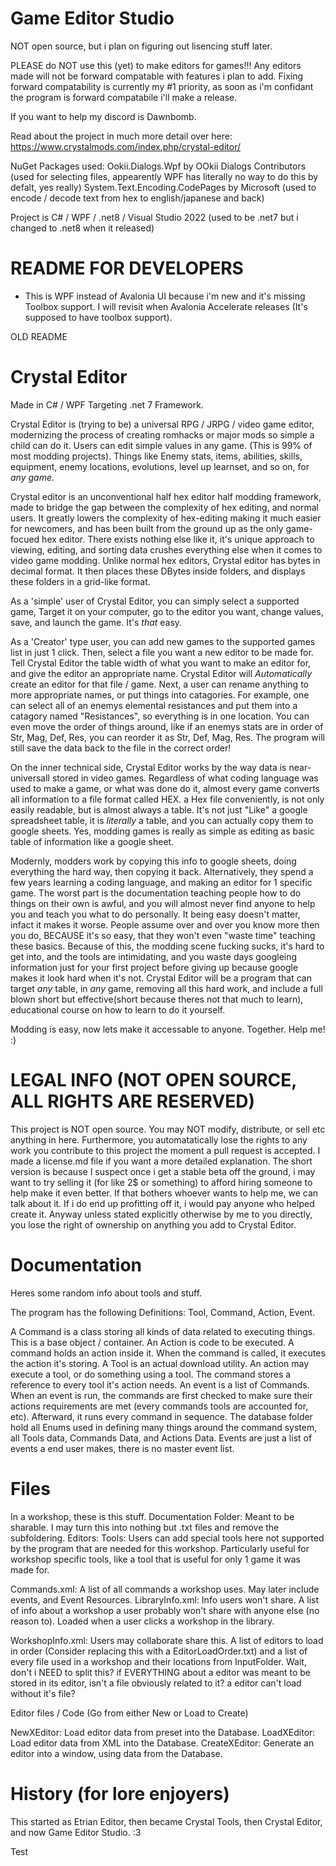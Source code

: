 # Game Editor Studio

NOT open source, but i plan on figuring out lisencing stuff later.

PLEASE do NOT use this (yet) to make editors for games!!!
Any editors made will not be forward compatable with features i plan to add. 
Fixing forward compatability is currently my #1 priority, as soon as i'm confidant the program is forward compatabile i'll make a release.

If you want to help my discord is Dawnbomb.

Read about the project in much more detail over here: <https://www.crystalmods.com/index.php/crystal-editor/>

NuGet Packages used: 
Ookii.Dialogs.Wpf by OOkii Dialogs Contributors  (used for selecting files, appearently WPF has literally no way to do this by defalt, yes really)
System.Text.Encoding.CodePages by Microsoft  (used to encode / decode text from hex to english/japanese and back)

Project is C# / WPF / .net8 / Visual Studio 2022
(used to be .net7 but i changed to .net8 when it released)

# README FOR DEVELOPERS
- This is WPF instead of Avalonia UI because i'm new and it's missing Toolbox support. I will revisit when Avalonia Accelerate releases (It's supposed to have toolbox support).



OLD README

# Crystal Editor

Made in C# / WPF Targeting .net 7 Framework.

Crystal Editor is (trying to be) a universal RPG / JRPG / video game editor, modernizing the process of creating romhacks or major mods so simple a child can do it. Users can edit simple values in any game. (This is 99% of most modding projects). Things like Enemy stats, items, abilities, skills, equipment, enemy locations, evolutions, level up learnset, and so on, for *any game*.

Crystal editor is an unconventional half hex editor half modding framework, made to bridge the gap between the complexity of hex editing, and normal users.
It greatly lowers the complexity of hex-editing making it much easier for newcomers, and has been built from the ground up as the only game-focued hex editor.
There exists nothing else like it, it's unique approach to viewing, editing, and sorting data crushes everything else when it comes to video game modding.
Unlike normal hex editors, Crystal editor has bytes in decimal format. It then places these DBytes inside folders, and displays these folders in a grid-like format. 

As a 'simple' user of Crystal Editor, you can simply select a supported game, Target it on your computer, go to the editor you want, change values, save, and launch the game. It's *that* easy.

As a 'Creator' type user, you can add new games to the supported games list in just 1 click. Then, select a file you want a new editor to be made for. Tell Crystal Editor the table width of what you want to make an editor for, and give the editor an appropriate name. Crystal Editor will *Automatically* create an editor for that file / game. Next, a user can rename anything to more appropriate names, or put things into catagories. For example, one can select all of an enemys elemental resistances and put them into a catagory named "Resistances", so everything is in one location. You can even move the order of things around, like if an enemys stats are in order of Str, Mag, Def, Res, you can reorder it as Str, Def, Mag, Res. The program will still save the data back to the file in the correct order! 

On the inner technical side, Crystal Editor works by the way data is near-universall stored in video games. Regardless of what coding language was used to make a game, or what was done do it, almost every game converts all information to a file format called HEX. a Hex file conveniently, is not only easily readable, but is almost always a table. It's not just "Like" a google spreadsheet table, it is *literally* a table, and you can actually copy them to google sheets. Yes, modding games is really as simple as editing as basic table of information like a google sheet.

Modernly, modders work by copying this info to google sheets, doing everything the hard way, then copying it back. Alternatively, they spend a few years learning a coding language, and making an editor for 1 specific game. The worst part is the documentation teaching people how to do things on their own is awful, and you will almost never find anyone to help you and teach you what to do personally. It being easy doesn't matter, infact it makes it worse. People assume over and over you know more then you do, BECAUSE it's so easy, that they won't even "waste time" teaching these basics. Because of this, the modding scene fucking sucks, it's hard to get into, and the tools are intimidating, and you waste days googleing information just for your first project before giving up because google makes it look hard when it's not. Crystal Editor will be a program that can target *any* table, in *any* game, removing all this hard work, and include a full blown short but effective(short because theres not that much to learn), educational course on how to learn to do it yourself.

Modding is easy, now lets make it accessable to anyone. Together. Help me! :)


# LEGAL INFO (NOT OPEN SOURCE, ALL RIGHTS ARE RESERVED)
This project is NOT open source. You may NOT modify, distribute, or sell etc anything in here. Furthermore, you automatatically lose the rights to any work you contribute to this project the moment a pull request is accepted. I made a license.md file if you want a more detailed explanation. The short version is because I suspect once i get a stable beta off the ground, i may want to try selling it (for like 2$ or something) to afford hiring someone to help make it even better. If that bothers whoever wants to help me, we can talk about it. If i do end up profitting off it, i would pay anyone who helped create it. Anyway unless stated explicitly otherwise by me to you directly, you lose the right of ownership on anything you add to Crystal Editor.

# Documentation

Heres some random info about tools and stuff.

The program has the following Definitions: Tool, Command, Action, Event.

A Command is a class storing all kinds of data related to executing things. This is a base object / container.
An Action is code to be executed.  A command holds an action inside it. When the command is called, it executes the action it's storing.
A Tool is an actual download utility. An action may execute a tool, or do something using a tool. The command stores a reference to every tool it's action needs.
An event is a list of Commands. When an event is run, the commands are first checked to make sure their actions requirements are met (every commands tools are accounted for, etc). Afterward, it runs every command in sequence.
The database folder hold all Enums used in defining many things around the command system, all Tools data, Commands Data, and Actions Data. Events are just a list of events a end user makes, there is no master event list.


# Files
In a workshop, these is this stuff.
Documentation Folder: Meant to be sharable. I may turn this into nothing but .txt files and remove the subfoldering.
Editors:
Tools: Users can add special tools here not supported by the program that are needed for this workshop. Particularly useful for workshop specific tools, like a tool that is useful for only 1 game it was made for.

Commands.xml: A list of all commands a workshop uses. May later include events, and Event Resources.
LibraryInfo.xml: Info users won't share. A list of info about a workshop a user probably won't share with anyone else (no reason to). Loaded when a user clicks a workshop in the library.  

WorkshopInfo.xml: Users may collaborate share this. A list of editors to load in order (Consider replacing this with a EditorLoadOrder.txt) and a list of every file used in a workshop and their locations from InputFolder.
	Wait, don't i NEED to split this? if EVERYTHING about a editor was meant to be stored in its editor, isn't a file obviously related to it? a editor can't load without it's file?





Editor files / Code  (Go from either New or Load to Create)

NewXEditor:    Load editor data from preset into the Database.
LoadXEditor:   Load editor data from   XML  into the Database.
CreateXEditor: Generate an editor into a window, using data from the Database.

# History (for lore enjoyers)

This started as Etrian Editor, then became Crystal Tools, then Crystal Editor, and now Game Editor Studio. :3

Test